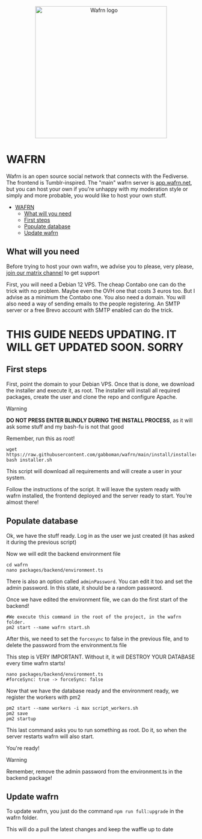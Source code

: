 <div align="center">
  <img src="https://app.wafrn.net/assets/logo.png" alt="Wafrn logo" width="350"/>
</div>

# WAFRN

Wafrn is an open source social network that connects with the Fediverse. The frontend is Tumblr-inspired. The "main" wafrn server is [app.wafrn.net](https://app.wafrn.net), but you can host your own if you're unhappy with my moderation style or simply and more probable, you would like to host your own stuff.

- [WAFRN](#wafrn)
  - [What will you need](#what-will-you-need)
  - [First steps](#first-steps)
  - [Populate database](#populate-database)
  - [Update wafrn](#update-wafrn)

## What will you need

Before trying to host your own wafrn, we advise you to please, very please, [join our matrix channel](https://matrix.to/#/!KFbQcLWJSAEcoKGxhl:matrix.org?via=matrix.org&via=t2bot.io) to get support

First, you will need a Debian 12 VPS. The cheap Contabo one can do the trick with no problem. Maybe even the OVH one that costs 3 euros too. But I advise as a minimum the Contabo one.
You also need a domain.
You will also need a way of sending emails to the people registering. An SMTP server or a free Brevo account with SMTP enabled can do the trick.

# THIS GUIDE NEEDS UPDATING. IT WILL GET UPDATED SOON. SORRY
## First steps


First, point the domain to your Debian VPS. Once that is done, we download the installer and execute it, as root.
The installer will install all required packages, create the user and clone the repo and configure Apache.

> [!WARNING]
> **DO NOT PRESS ENTER BLINDLY DURING THE INSTALL PROCESS**, as it will ask some stuff and my bash-fu is not that good

Remember, run this as root!

```shell
wget https://raw.githubusercontent.com/gabboman/wafrn/main/install/installer.sh
bash installer.sh
```

This script will download all requirements and will create a user in your system.

Follow the instructions of the script. It will leave the system ready with wafrn installed, the frontend deployed and the server ready to start. You're almost there!

## Populate database

Ok, we have the stuff ready. Log in as the user we just created (it has asked it during the previous script)

Now we will edit the backend environment file

```shell
cd wafrn
nano packages/backend/environment.ts
```

There is also an option called `adminPassword`. You can edit it too and set the admin password. In this state, it should be a random password.

Once we have edited the environment file, we can do the first start of the backend!

```shell
#We execute this command in the root of the project, in the wafrn folder.
pm2 start --name wafrn start.sh
```

After this, we need to set the `forcesync` to false in the previous file, and to delete the password from the environment.ts file

This step is VERY IMPORTANT. Without it, it will DESTROY YOUR DATABASE every time wafrn starts!

```shell
nano packages/backend/environment.ts
#forceSync: true -> forceSync: false
```

Now that we have the database ready and the environment ready, we register the workers with pm2

```shell
pm2 start --name workers -i max script_workers.sh
pm2 save
pm2 startup
```

This last command asks you to run something as root. Do it, so when the server restarts wafrn will also start.

You're ready!

> [!WARNING]
> Remember, remove the admin password from the environment.ts in the backend package!

## Update wafrn

To update wafrn, you just do the command `npm run full:upgrade` in the wafrn folder.

This will do a pull the latest changes and keep the waffle up to date
